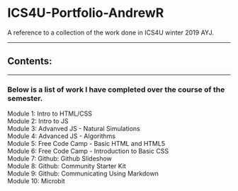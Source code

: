 # ICS4U-Portfolio-AndrewR
A reference to a collection of the work done in ICS4U winter 2019 AYJ.

---
## Contents:
---
### Below is a list of work I have completed over the course of the semester.
Module 1: Intro to HTML/CSS  
Module 2: Intro to JS  
Module 3: Advanved JS - Natural Simulations  
Module 4: Advanced JS - Algorithms  
Module 5: Free Code Camp - Basic HTML and HTML5  
Module 6: Free Code Camp - Introduction to Basic CSS  
Module 7: Github: Github Slideshow   
Module 8: Github: Community Starter Kit  
Module 9: Github: Communicating Using Markdown  
Module 10: Microbit  
